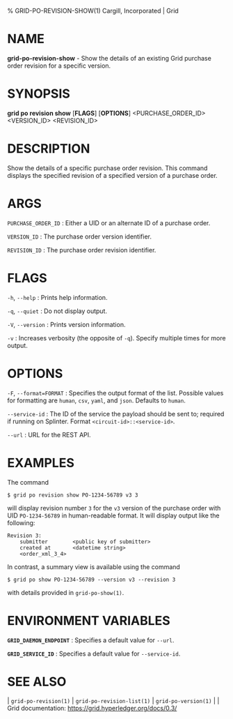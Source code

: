 % GRID-PO-REVISION-SHOW(1) Cargill, Incorporated | Grid
<!--
  Copyright 2021 Cargill Incorporated
  Licensed under Creative Commons Attribution 4.0 International License
  https://creativecommons.org/licenses/by/4.0/
-->

NAME
====

**grid-po-revision-show** - Show the details of an existing Grid purchase order revision for a specific version.

SYNOPSIS
========

**grid po revision show** \[**FLAGS**\] \[**OPTIONS**\] <PURCHASE_ORDER_ID> <VERSION_ID> <REVISION_ID>

DESCRIPTION
===========

Show the details of a specific purchase order revision.  This command displays the
specified revision of a specified version of a purchase order.

ARGS
====

`PURCHASE_ORDER_ID`
: Either a UID or an alternate ID of a purchase order.

`VERSION_ID`
: The purchase order version identifier.

`REVISION_ID`
: The purchase order revision identifier.

FLAGS
=====

`-h`, `--help`
: Prints help information.

`-q`, `--quiet`
: Do not display output.

`-V`, `--version`
: Prints version information.

`-v`
: Increases verbosity (the opposite of `-q`). Specify multiple times for more
  output.

OPTIONS
=======

`-F`, `--format=FORMAT`
: Specifies the output format of the list. Possible values for formatting are
  `human`, `csv`, `yaml`, and `json`. Defaults to `human`.

`--service-id`
: The ID of the service the payload should be sent to; required if running on
  Splinter. Format `<circuit-id>::<service-id>`.

`--url`
: URL for the REST API.

EXAMPLES
========

The command
```
$ grid po revision show PO-1234-56789 v3 3
```

will display revision number `3` for the `v3` version of the purchase order
with UID `PO-1234-56789` in human-readable format. It will display output like
the following:
```
Revision 3:
    submitter        <public key of submitter>
    created at       <datetime string>
    <order_xml_3_4>
```

In contrast, a summary view is available using the command
```
$ grid po show PO-1234-56789 --version v3 --revision 3
```
with details provided in `grid-po-show(1)`.

ENVIRONMENT VARIABLES
=====================

**`GRID_DAEMON_ENDPOINT`**
: Specifies a default value for `--url`.

**`GRID_SERVICE_ID`**
: Specifies a default value for `--service-id`.

SEE ALSO
========
| `grid-po-revision(1)`
| `grid-po-revision-list(1)`
| `grid-po-version(1)`
|
| Grid documentation: https://grid.hyperledger.org/docs/0.3/

